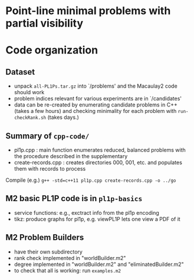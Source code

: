 # Point-line minimal problems with partial visibility
# Code organization

## Dataset

* unpack `all-PL1Ps.tar.gz` into `/problems' and the Macaulay2 code should work
* problem indices relevant for various experiments are in `/candidates'
* data can be re-created by enumerating candidate problems in C++ (takes a few hours) and checking minimality for each problem with `run-checkRank.sh` (takes days.)

## Summary of `cpp-code/`
* pl1p.cpp : main function enumerates reduced, balanced problems with the procedure described in the supplementary
* create-records.cpp : creates directories 000, 001, etc. and populates them with records to process
 
Compile (e.g.)
```g++ -std=c++11 pl1p.cpp create-records.cpp -o ../go```

## M2 basic PL1P code is in `pl1p-basics`
* service functions: e.g., exctract info from the pl1p encoding
* tikz: produce graphs for pl1p, e.g. viewPL1P lets one view a PDF of it 
 
## M2 Problem Builders
* have their own subdirectory
* rank check implemented in "worldBuilder.m2"
* degree implemented in "worldBuilder.m2" and "eliminatedBuilder.m2"
* to check that all is working: run `examples.m2`
